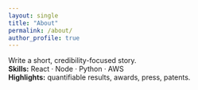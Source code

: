 ```yaml
---
layout: single
title: "About"
permalink: /about/
author_profile: true
---
```


Write a short, credibility-focused story.  
**Skills:** React · Node · Python · AWS  
**Highlights:** quantifiable results, awards, press, patents.
